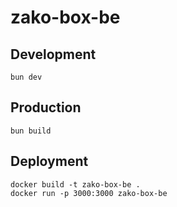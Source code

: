 # zako-box-be


## Development

```
bun dev
```

## Production

```
bun build
```

## Deployment

```
docker build -t zako-box-be .
docker run -p 3000:3000 zako-box-be
```
